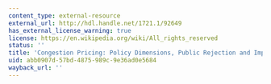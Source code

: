 ```yaml
---
content_type: external-resource
external_url: http://hdl.handle.net/1721.1/92649
has_external_license_warning: true
license: https://en.wikipedia.org/wiki/All_rights_reserved
status: ''
title: 'Congestion Pricing: Policy Dimensions, Public Rejection and Impacts'
uid: abb0907d-57bd-4875-989c-9e36ad0e5684
wayback_url: ''
---
```

